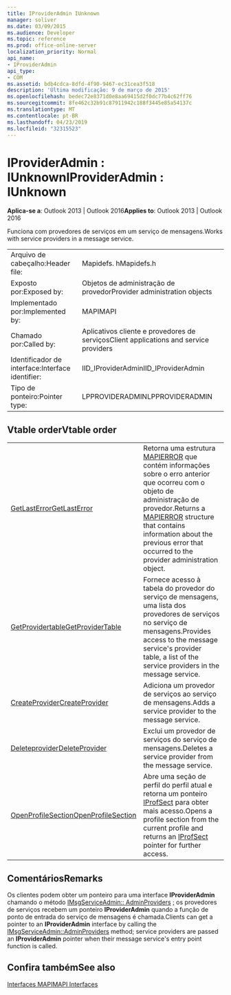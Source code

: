 ```yaml
---
title: IProviderAdmin IUnknown
manager: soliver
ms.date: 03/09/2015
ms.audience: Developer
ms.topic: reference
ms.prod: office-online-server
localization_priority: Normal
api_name:
- IProviderAdmin
api_type:
- COM
ms.assetid: bdb4cdca-8dfd-4f90-9467-ec31cea3f518
description: 'Última modificação: 9 de março de 2015'
ms.openlocfilehash: bedec72e8371d0e8aa69415d2f0dc77b4c62ff76
ms.sourcegitcommit: 8fe462c32b91c87911942c188f3445e85a54137c
ms.translationtype: MT
ms.contentlocale: pt-BR
ms.lasthandoff: 04/23/2019
ms.locfileid: "32315523"
---
```

# <a name="iprovideradmin--iunknown"></a><span data-ttu-id="9a5d2-103">IProviderAdmin : IUnknown</span><span class="sxs-lookup"><span data-stu-id="9a5d2-103">IProviderAdmin : IUnknown</span></span>

  
  
<span data-ttu-id="9a5d2-104">**Aplica-se a**: Outlook 2013 | Outlook 2016</span><span class="sxs-lookup"><span data-stu-id="9a5d2-104">**Applies to**: Outlook 2013 | Outlook 2016</span></span> 
  
<span data-ttu-id="9a5d2-105">Funciona com provedores de serviços em um serviço de mensagens.</span><span class="sxs-lookup"><span data-stu-id="9a5d2-105">Works with service providers in a message service.</span></span> 
  
|||
|:-----|:-----|
|<span data-ttu-id="9a5d2-106">Arquivo de cabeçalho:</span><span class="sxs-lookup"><span data-stu-id="9a5d2-106">Header file:</span></span>  <br/> |<span data-ttu-id="9a5d2-107">Mapidefs. h</span><span class="sxs-lookup"><span data-stu-id="9a5d2-107">Mapidefs.h</span></span>  <br/> |
|<span data-ttu-id="9a5d2-108">Exposto por:</span><span class="sxs-lookup"><span data-stu-id="9a5d2-108">Exposed by:</span></span>  <br/> |<span data-ttu-id="9a5d2-109">Objetos de administração de provedor</span><span class="sxs-lookup"><span data-stu-id="9a5d2-109">Provider administration objects</span></span>  <br/> |
|<span data-ttu-id="9a5d2-110">Implementado por:</span><span class="sxs-lookup"><span data-stu-id="9a5d2-110">Implemented by:</span></span>  <br/> |<span data-ttu-id="9a5d2-111">MAPI</span><span class="sxs-lookup"><span data-stu-id="9a5d2-111">MAPI</span></span>  <br/> |
|<span data-ttu-id="9a5d2-112">Chamado por:</span><span class="sxs-lookup"><span data-stu-id="9a5d2-112">Called by:</span></span>  <br/> |<span data-ttu-id="9a5d2-113">Aplicativos cliente e provedores de serviços</span><span class="sxs-lookup"><span data-stu-id="9a5d2-113">Client applications and service providers</span></span>  <br/> |
|<span data-ttu-id="9a5d2-114">Identificador de interface:</span><span class="sxs-lookup"><span data-stu-id="9a5d2-114">Interface identifier:</span></span>  <br/> |<span data-ttu-id="9a5d2-115">IID_IProviderAdmin</span><span class="sxs-lookup"><span data-stu-id="9a5d2-115">IID_IProviderAdmin</span></span>  <br/> |
|<span data-ttu-id="9a5d2-116">Tipo de ponteiro:</span><span class="sxs-lookup"><span data-stu-id="9a5d2-116">Pointer type:</span></span>  <br/> |<span data-ttu-id="9a5d2-117">LPPROVIDERADMIN</span><span class="sxs-lookup"><span data-stu-id="9a5d2-117">LPPROVIDERADMIN</span></span>  <br/> |
   
## <a name="vtable-order"></a><span data-ttu-id="9a5d2-118">Vtable order</span><span class="sxs-lookup"><span data-stu-id="9a5d2-118">Vtable order</span></span>

|||
|:-----|:-----|
|[<span data-ttu-id="9a5d2-119">GetLastError</span><span class="sxs-lookup"><span data-stu-id="9a5d2-119">GetLastError</span></span>](iprovideradmin-getlasterror.md) <br/> |<span data-ttu-id="9a5d2-120">Retorna uma estrutura [MAPIERROR](mapierror.md) que contém informações sobre o erro anterior que ocorreu com o objeto de administração de provedor.</span><span class="sxs-lookup"><span data-stu-id="9a5d2-120">Returns a [MAPIERROR](mapierror.md) structure that contains information about the previous error that occurred to the provider administration object.</span></span>  <br/> |
|[<span data-ttu-id="9a5d2-121">GetProvidertable</span><span class="sxs-lookup"><span data-stu-id="9a5d2-121">GetProviderTable</span></span>](iprovideradmin-getprovidertable.md) <br/> |<span data-ttu-id="9a5d2-122">Fornece acesso à tabela do provedor do serviço de mensagens, uma lista dos provedores de serviços no serviço de mensagens.</span><span class="sxs-lookup"><span data-stu-id="9a5d2-122">Provides access to the message service's provider table, a list of the service providers in the message service.</span></span>  <br/> |
|[<span data-ttu-id="9a5d2-123">CreateProvider</span><span class="sxs-lookup"><span data-stu-id="9a5d2-123">CreateProvider</span></span>](iprovideradmin-createprovider.md) <br/> |<span data-ttu-id="9a5d2-124">Adiciona um provedor de serviços ao serviço de mensagens.</span><span class="sxs-lookup"><span data-stu-id="9a5d2-124">Adds a service provider to the message service.</span></span>  <br/> |
|[<span data-ttu-id="9a5d2-125">Deleteprovider</span><span class="sxs-lookup"><span data-stu-id="9a5d2-125">DeleteProvider</span></span>](iprovideradmin-deleteprovider.md) <br/> |<span data-ttu-id="9a5d2-126">Exclui um provedor de serviços do serviço de mensagens.</span><span class="sxs-lookup"><span data-stu-id="9a5d2-126">Deletes a service provider from the message service.</span></span>  <br/> |
|[<span data-ttu-id="9a5d2-127">OpenProfileSection</span><span class="sxs-lookup"><span data-stu-id="9a5d2-127">OpenProfileSection</span></span>](iprovideradmin-openprofilesection.md) <br/> |<span data-ttu-id="9a5d2-128">Abre uma seção de perfil do perfil atual e retorna um ponteiro [IProfSect](iprofsectimapiprop.md) para obter mais acesso.</span><span class="sxs-lookup"><span data-stu-id="9a5d2-128">Opens a profile section from the current profile and returns an [IProfSect](iprofsectimapiprop.md) pointer for further access.</span></span>  <br/> |
   
## <a name="remarks"></a><span data-ttu-id="9a5d2-129">Comentários</span><span class="sxs-lookup"><span data-stu-id="9a5d2-129">Remarks</span></span>

<span data-ttu-id="9a5d2-130">Os clientes podem obter um ponteiro para uma interface **IProviderAdmin** chamando o método [IMsgServiceAdmin:: AdminProviders](imsgserviceadmin-adminproviders.md) ; os provedores de serviços recebem um ponteiro **IProviderAdmin** quando a função de ponto de entrada do serviço de mensagens é chamada.</span><span class="sxs-lookup"><span data-stu-id="9a5d2-130">Clients can get a pointer to an **IProviderAdmin** interface by calling the [IMsgServiceAdmin::AdminProviders](imsgserviceadmin-adminproviders.md) method; service providers are passed an **IProviderAdmin** pointer when their message service's entry point function is called.</span></span> 
  
## <a name="see-also"></a><span data-ttu-id="9a5d2-131">Confira também</span><span class="sxs-lookup"><span data-stu-id="9a5d2-131">See also</span></span>



[<span data-ttu-id="9a5d2-132">Interfaces MAPI</span><span class="sxs-lookup"><span data-stu-id="9a5d2-132">MAPI Interfaces</span></span>](mapi-interfaces.md)

